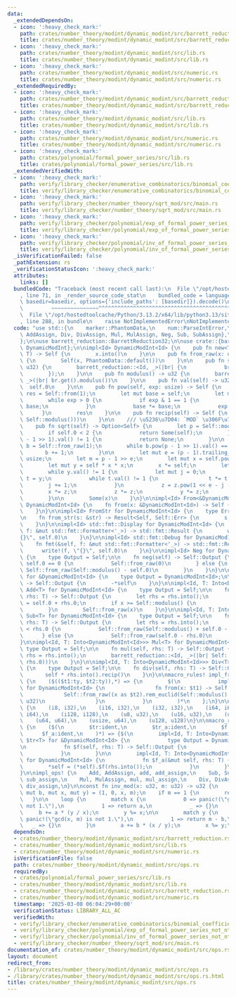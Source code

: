 ```yaml
---
data:
  _extendedDependsOn:
  - icon: ':heavy_check_mark:'
    path: crates/number_theory/modint/dynamic_modint/src/barrett_reduction.rs
    title: crates/number_theory/modint/dynamic_modint/src/barrett_reduction.rs
  - icon: ':heavy_check_mark:'
    path: crates/number_theory/modint/dynamic_modint/src/lib.rs
    title: crates/number_theory/modint/dynamic_modint/src/lib.rs
  - icon: ':heavy_check_mark:'
    path: crates/number_theory/modint/dynamic_modint/src/numeric.rs
    title: crates/number_theory/modint/dynamic_modint/src/numeric.rs
  _extendedRequiredBy:
  - icon: ':heavy_check_mark:'
    path: crates/number_theory/modint/dynamic_modint/src/barrett_reduction.rs
    title: crates/number_theory/modint/dynamic_modint/src/barrett_reduction.rs
  - icon: ':heavy_check_mark:'
    path: crates/number_theory/modint/dynamic_modint/src/lib.rs
    title: crates/number_theory/modint/dynamic_modint/src/lib.rs
  - icon: ':heavy_check_mark:'
    path: crates/number_theory/modint/dynamic_modint/src/numeric.rs
    title: crates/number_theory/modint/dynamic_modint/src/numeric.rs
  - icon: ':heavy_check_mark:'
    path: crates/polynomial/formal_power_series/src/lib.rs
    title: crates/polynomial/formal_power_series/src/lib.rs
  _extendedVerifiedWith:
  - icon: ':heavy_check_mark:'
    path: verify/library_checker/enumerative_combinatorics/binomial_coefficient_prime_mod/src/main.rs
    title: verify/library_checker/enumerative_combinatorics/binomial_coefficient_prime_mod/src/main.rs
  - icon: ':heavy_check_mark:'
    path: verify/library_checker/number_theory/sqrt_mod/src/main.rs
    title: verify/library_checker/number_theory/sqrt_mod/src/main.rs
  - icon: ':heavy_check_mark:'
    path: verify/library_checker/polynomial/exp_of_formal_power_series_not_ntt_friendly/src/main.rs
    title: verify/library_checker/polynomial/exp_of_formal_power_series_not_ntt_friendly/src/main.rs
  - icon: ':heavy_check_mark:'
    path: verify/library_checker/polynomial/inv_of_formal_power_series_not_ntt_friendly/src/main.rs
    title: verify/library_checker/polynomial/inv_of_formal_power_series_not_ntt_friendly/src/main.rs
  _isVerificationFailed: false
  _pathExtension: rs
  _verificationStatusIcon: ':heavy_check_mark:'
  attributes:
    links: []
  bundledCode: "Traceback (most recent call last):\n  File \"/opt/hostedtoolcache/Python/3.13.2/x64/lib/python3.13/site-packages/onlinejudge_verify/documentation/build.py\"\
    , line 71, in _render_source_code_stat\n    bundled_code = language.bundle(stat.path,\
    \ basedir=basedir, options={'include_paths': [basedir]}).decode()\n          \
    \         ~~~~~~~~~~~~~~~^^^^^^^^^^^^^^^^^^^^^^^^^^^^^^^^^^^^^^^^^^^^^^^^^^^^^^^^^^^^^^^^^^\n\
    \  File \"/opt/hostedtoolcache/Python/3.13.2/x64/lib/python3.13/site-packages/onlinejudge_verify/languages/rust.py\"\
    , line 288, in bundle\n    raise NotImplementedError\nNotImplementedError\n"
  code: "use std::{\n    marker::PhantomData,\n    num::ParseIntError,\n    ops::{Add,\
    \ AddAssign, Div, DivAssign, Mul, MulAssign, Neg, Sub, SubAssign},\n    str::FromStr,\n\
    };\n\nuse barrett_reduction::BarrettReduction32;\n\nuse crate::{barrett_reduction::barrett_reduction,\
    \ DynamicModInt};\n\nimpl<Id> DynamicModInt<Id> {\n    pub fn new<T: Into<DynamicModInt<Id>>>(x:\
    \ T) -> Self {\n        x.into()\n    }\n\n    pub fn from_raw(x: u32) -> Self\
    \ {\n        Self(x, PhantomData::default())\n    }\n\n    pub fn set_modulus(m:\
    \ u32) {\n        barrett_reduction::<Id, _>(|br| {\n            br.replace(BarrettReduction32::new(m));\n\
    \        });\n    }\n\n    pub fn modulus() -> u32 {\n        barrett_reduction::<Id,\
    \ _>(|br| br.get().modulus())\n    }\n\n    pub fn val(self) -> u32 {\n      \
    \  self.0\n    }\n\n    pub fn pow(self, exp: usize) -> Self {\n        let mut\
    \ res = Self::from(1);\n        let mut base = self;\n        let mut exp = exp;\n\
    \        while exp > 0 {\n            if exp & 1 == 1 {\n                res *=\
    \ base;\n            }\n            base *= base;\n            exp >>= 1;\n  \
    \      }\n        res\n    }\n\n    pub fn recip(self) -> Self {\n        Self::from_raw(inv_mod(self.0,\
    \ Self::modulus()))\n    }\n\n    /// \u5236\u7D04: `MOD` \u306F\u7D20\u6570\n\
    \    pub fn sqrt(self) -> Option<Self> {\n        let p = Self::modulus() as usize;\n\
    \        if self.0 < 2 {\n            return Some(self);\n        } else if self.pow(p\
    \ - 1 >> 1).val() != 1 {\n            return None;\n        }\n\n        let mut\
    \ b = Self::from_raw(1);\n        while b.pow(p - 1 >> 1).val() == 1 {\n     \
    \       b += 1;\n        }\n\n        let mut e = (p - 1).trailing_zeros() as\
    \ usize;\n        let m = p - 1 >> e;\n        let mut x = self.pow(m - 1 >> 1);\n\
    \        let mut y = self * x * x;\n        x *= self;\n        let mut z = b.pow(m);\n\
    \        while y.val() != 1 {\n            let mut j = 0;\n            let mut\
    \ t = y;\n            while t.val() != 1 {\n                t *= t;\n        \
    \        j += 1;\n            }\n            z = z.pow(1 << e - j - 1);\n    \
    \        x *= z;\n            z *= z;\n            y *= z;\n            e = j;\n\
    \        }\n\n        Some(x)\n    }\n}\n\nimpl<Id> From<&DynamicModInt<Id>> for\
    \ DynamicModInt<Id> {\n    fn from(x: &DynamicModInt<Id>) -> Self {\n        *x\n\
    \    }\n}\n\nimpl<Id> FromStr for DynamicModInt<Id> {\n    type Err = ParseIntError;\n\
    \n    fn from_str(s: &str) -> Result<Self, Self::Err> {\n        s.parse::<i64>().map(Self::from)\n\
    \    }\n}\n\nimpl<Id> std::fmt::Display for DynamicModInt<Id> {\n    fn fmt(&self,\
    \ f: &mut std::fmt::Formatter<'_>) -> std::fmt::Result {\n        write!(f, \"\
    {}\", self.0)\n    }\n}\n\nimpl<Id> std::fmt::Debug for DynamicModInt<Id> {\n\
    \    fn fmt(&self, f: &mut std::fmt::Formatter<'_>) -> std::fmt::Result {\n  \
    \      write!(f, \"{}\", self.0)\n    }\n}\n\nimpl<Id> Neg for DynamicModInt<Id>\
    \ {\n    type Output = Self;\n\n    fn neg(self) -> Self::Output {\n        if\
    \ self.0 == 0 {\n            Self::from_raw(0)\n        } else {\n           \
    \ Self::from_raw(Self::modulus() - self.0)\n        }\n    }\n}\n\nimpl<Id> Neg\
    \ for &DynamicModInt<Id> {\n    type Output = DynamicModInt<Id>;\n\n    fn neg(self)\
    \ -> Self::Output {\n        -*self\n    }\n}\n\nimpl<Id, T: Into<DynamicModInt<Id>>>\
    \ Add<T> for DynamicModInt<Id> {\n    type Output = Self;\n\n    fn add(self,\
    \ rhs: T) -> Self::Output {\n        let rhs = rhs.into();\n        let mut x\
    \ = self.0 + rhs.0;\n        if x >= Self::modulus() {\n            x -= Self::modulus();\n\
    \        }\n        Self::from_raw(x)\n    }\n}\n\nimpl<Id, T: Into<DynamicModInt<Id>>>\
    \ Sub<T> for DynamicModInt<Id> {\n    type Output = Self;\n\n    fn sub(self,\
    \ rhs: T) -> Self::Output {\n        let rhs = rhs.into();\n        if self.0\
    \ < rhs.0 {\n            Self::from_raw(Self::modulus() + self.0 - rhs.0)\n  \
    \      } else {\n            Self::from_raw(self.0 - rhs.0)\n        }\n    }\n\
    }\n\nimpl<Id, T: Into<DynamicModInt<Id>>> Mul<T> for DynamicModInt<Id> {\n   \
    \ type Output = Self;\n\n    fn mul(self, rhs: T) -> Self::Output {\n        let\
    \ rhs = rhs.into();\n        barrett_reduction::<Id, _>(|br| Self::from_raw(br.get().mul(self.0,\
    \ rhs.0)))\n    }\n}\n\nimpl<Id, T: Into<DynamicModInt<Id>>> Div<T> for DynamicModInt<Id>\
    \ {\n    type Output = Self;\n\n    fn div(self, rhs: T) -> Self::Output {\n \
    \       self * rhs.into().recip()\n    }\n}\n\nmacro_rules! impl_from_integer\
    \ {\n    ($(($t1:ty, $t2:ty)),*) => {\n        $(\n            impl<Id> From<$t1>\
    \ for DynamicModInt<Id> {\n                fn from(x: $t1) -> Self {\n       \
    \             Self::from_raw((x as $t2).rem_euclid(Self::modulus() as $t2) as\
    \ u32)\n                }\n            }\n        )*\n    };\n}\n\nimpl_from_integer!\
    \ {\n    (i8, i32),\n    (i16, i32),\n    (i32, i32),\n    (i64, i64),\n    (isize,\
    \ i64),\n    (i128, i128),\n    (u8, u32),\n    (u16, u32),\n    (u32, u32),\n\
    \    (u64, u64),\n    (usize, u64),\n    (u128, u128)\n}\n\nmacro_rules! impl_ops\
    \ {\n    ($(\n        $tr:ident,\n        $tr_a:ident,\n        $f:ident,\n  \
    \      $f_a:ident,\n    )*) => {$(\n        impl<Id, T: Into<DynamicModInt<Id>>>\
    \ $tr<T> for &DynamicModInt<Id> {\n            type Output = DynamicModInt<Id>;\n\
    \n            fn $f(self, rhs: T) -> Self::Output {\n                (*self).$f(rhs.into())\n\
    \            }\n        }\n\n        impl<Id, T: Into<DynamicModInt<Id>>> $tr_a<T>\
    \ for DynamicModInt<Id> {\n            fn $f_a(&mut self, rhs: T) {\n        \
    \        *self = (*self).$f(rhs.into());\n            }\n        }\n    )*};\n\
    }\n\nimpl_ops! {\n    Add, AddAssign, add, add_assign,\n    Sub, SubAssign, sub,\
    \ sub_assign,\n    Mul, MulAssign, mul, mul_assign,\n    Div, DivAssign, div,\
    \ div_assign,\n}\n\nconst fn inv_mod(x: u32, m: u32) -> u32 {\n    let (mut a,\
    \ mut b, mut x, mut y) = (1, 0, x, m);\n    if m == 1 {\n        return 0;\n \
    \   }\n\n    loop {\n        match x {\n            0 => panic!(\"gcd(x, m) is\
    \ not 1.\"),\n            1 => return a,\n            _ => {}\n        }\n   \
    \     b += a * (y / x);\n        y %= x;\n\n        match y {\n            0 =>\
    \ panic!(\"gcd(x, m) is not 1.\"),\n            1 => return m - b,\n         \
    \   _ => {}\n        }\n        a += b * (x / y);\n        x %= y;\n    }\n}\n"
  dependsOn:
  - crates/number_theory/modint/dynamic_modint/src/barrett_reduction.rs
  - crates/number_theory/modint/dynamic_modint/src/lib.rs
  - crates/number_theory/modint/dynamic_modint/src/numeric.rs
  isVerificationFile: false
  path: crates/number_theory/modint/dynamic_modint/src/ops.rs
  requiredBy:
  - crates/polynomial/formal_power_series/src/lib.rs
  - crates/number_theory/modint/dynamic_modint/src/lib.rs
  - crates/number_theory/modint/dynamic_modint/src/barrett_reduction.rs
  - crates/number_theory/modint/dynamic_modint/src/numeric.rs
  timestamp: '2025-03-08 06:04:29+00:00'
  verificationStatus: LIBRARY_ALL_AC
  verifiedWith:
  - verify/library_checker/enumerative_combinatorics/binomial_coefficient_prime_mod/src/main.rs
  - verify/library_checker/polynomial/exp_of_formal_power_series_not_ntt_friendly/src/main.rs
  - verify/library_checker/polynomial/inv_of_formal_power_series_not_ntt_friendly/src/main.rs
  - verify/library_checker/number_theory/sqrt_mod/src/main.rs
documentation_of: crates/number_theory/modint/dynamic_modint/src/ops.rs
layout: document
redirect_from:
- /library/crates/number_theory/modint/dynamic_modint/src/ops.rs
- /library/crates/number_theory/modint/dynamic_modint/src/ops.rs.html
title: crates/number_theory/modint/dynamic_modint/src/ops.rs
---
```

